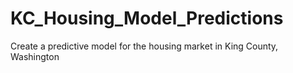 # KC_Housing_Model_Predictions
Create a predictive model for the housing market in King County, Washington
